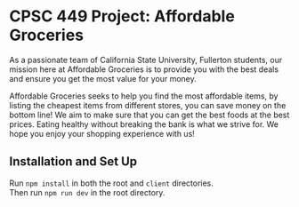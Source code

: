 # CPSC 449 Project: Affordable Groceries

As a passionate team of California State University, Fullerton students,
our mission here at Affordable Groceries is to provide you with the best
deals and ensure you get the most value for your money.  

Affordable Groceries seeks to help you find the most affordable items,
by listing the cheapest items from different stores, you can save
money on the bottom line! We aim to make sure that you can get the best
foods at the best prices. Eating healthy without breaking the bank is
what we strive for. We hope you enjoy your shopping experience with us!

## Installation and Set Up

Run `npm install` in both the root and `client` directories. \
Then run `npm run dev` in the root directory.




